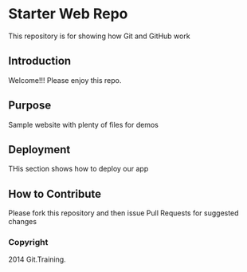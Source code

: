 # Starter Web Repo

This repository is for showing how Git and GitHub work

## Introduction

Welcome!!! Please enjoy this repo.	

## Purpose

Sample website with plenty of files for demos

## Deployment

THis section shows how to deploy our app

## How to Contribute
	
Please fork this repository and then issue Pull Requests for suggested changes

### Copyright

2014 Git.Training.

